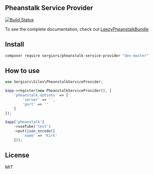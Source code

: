 Pheanstalk Service Provider
---------------------------
[![Build Status](https://travis-ci.org/sergiors/pheanstalk-service-provider.svg)](https://travis-ci.org/sergiors/pheanstalk-service-provider)

To see the complete documentation, check out [LeezyPheanstalkBundle](https://github.com/armetiz/LeezyPheanstalkBundle)

Install
-------
```bash
composer require sergiors/pheanstalk-service-provider "dev-master"
```

How to use
----------
```php
use Sergiors\Silex\PheanstalkServiceProvider;

$app->register(new PheanstalkServiceProvider(), [
    'pheanstalk.options' => [
        'server' => '',
        'port' => ''
    ]
]);

$app['pheanstalk']
    ->useTube('test')
    ->put(json_encode([
        'name' => 'Kirk'
    ]));
```

License
-------
MIT
